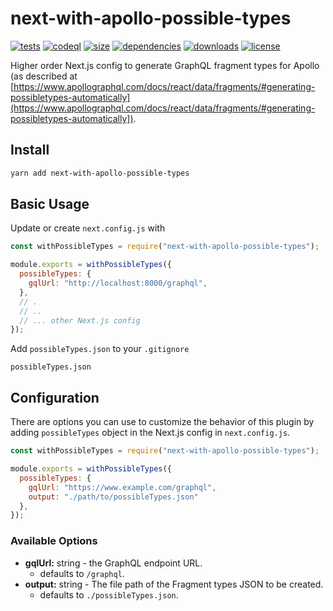# next-with-apollo-possible-types

[![tests](https://github.com/cansin/next-with-apollo-possible-types/actions/workflows/tests.yml/badge.svg)]()
[![codeql](https://github.com/cansin/next-with-apollo-possible-types/actions/workflows/codeql-analysis.yml/badge.svg)]()
[![size](https://img.shields.io/bundlephobia/minzip/next-with-apollo-possible-types)](https://bundlephobia.com/result?p=next-with-apollo-possible-types)
[![dependencies](https://img.shields.io/librariesio/release/npm/next-with-apollo-possible-types)](https://libraries.io/npm/next-with-apollo-possible-types)
[![downloads](https://img.shields.io/npm/dm/next-with-apollo-possible-types)](https://www.npmjs.com/package/next-with-apollo-possible-types)
[![license](https://img.shields.io/github/license/cansin/next-with-apollo-possible-types)](https://github.com/cansin/next-with-apollo-possible-types/blob/master/LICENSE)

Higher order Next.js config to generate GraphQL fragment types for Apollo 
(as described at [https://www.apollographql.com/docs/react/data/fragments/#generating-possibletypes-automatically](https://www.apollographql.com/docs/react/data/fragments/#generating-possibletypes-automatically]).

## Install

```bash
yarn add next-with-apollo-possible-types
```

## Basic Usage

Update or create `next.config.js` with

```js
const withPossibleTypes = require("next-with-apollo-possible-types");

module.exports = withPossibleTypes({
  possibleTypes: {
    gqlUrl: "http://localhost:8000/graphql",
  },
  // .
  // ..
  // ... other Next.js config
});
```

Add `possibleTypes.json` to your `.gitignore`

```git
possibleTypes.json
```

## Configuration

There are options you can use to customize the behavior of this plugin
by adding `possibleTypes` object in the Next.js config in `next.config.js`.

```js
const withPossibleTypes = require("next-with-apollo-possible-types");

module.exports = withPossibleTypes({
  possibleTypes: {
    gqlUrl: "https://www.example.com/graphql",
    output: "./path/to/possibleTypes.json"
  },
});
```

### Available Options

- **gqlUrl:** string - the GraphQL endpoint URL.
  - defaults to `/graphql`.
- **output:** string - The file path of the Fragment types JSON to be created.
  - defaults to `./possibleTypes.json`.